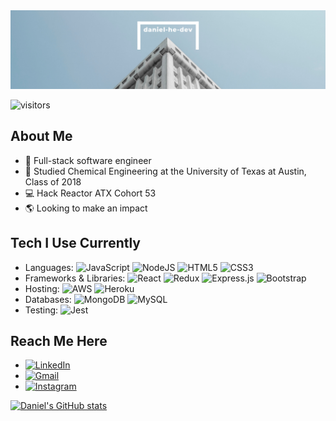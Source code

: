 <img src="https://raw.githubusercontent.com/daniel-he-dev/daniel-he-dev/main/github-header.png" alt="Hi there! I'm Daniel He" title="Hi there! I'm Daniel He"/>

![visitors](https://visitor-badge-reloaded.herokuapp.com/badge?page_id=daniel-he-dev.daniel-he-dev&color=00cf00)

## About Me
- :page_with_curl: Full-stack software engineer
- :ox: Studied Chemical Engineering at the University of Texas at Austin, Class of 2018
- :computer: Hack Reactor ATX Cohort 53
- :earth_americas: Looking to make an impact

## Tech I Use Currently
- Languages: <img alt="JavaScript" src="https://img.shields.io/badge/javascript%20-%23323330.svg?&style=for-the-badge&logo=javascript&logoColor=%23F7DF1E"/> <img alt="NodeJS" src="https://img.shields.io/badge/node.js%20-%2343853D.svg?&style=for-the-badge&logo=node.js&logoColor=white"/> <img alt="HTML5" src="https://img.shields.io/badge/html5%20-%23E34F26.svg?&style=for-the-badge&logo=html5&logoColor=white"/> <img alt="CSS3" src="https://img.shields.io/badge/css3%20-%231572B6.svg?&style=for-the-badge&logo=css3&logoColor=white"/>
- Frameworks & Libraries: <img alt="React" src="https://img.shields.io/badge/react%20-%2320232a.svg?&style=for-the-badge&logo=react&logoColor=%2361DAFB"/> <img alt="Redux" src="https://img.shields.io/badge/redux%20-%23593d88.svg?&style=for-the-badge&logo=redux&logoColor=white"/> <img alt="Express.js" src="https://img.shields.io/badge/express.js%20-%23404d59.svg?&style=for-the-badge"/> <img alt="Bootstrap" src="https://img.shields.io/badge/bootstrap%20-%23563D7C.svg?&style=for-the-badge&logo=bootstrap&logoColor=white"/>
- Hosting: <img alt="AWS" src="https://img.shields.io/badge/AWS%20-%23FF9900.svg?&style=for-the-badge&logo=amazon-aws&logoColor=white"/> <img alt="Heroku" src="https://img.shields.io/badge/heroku%20-%23430098.svg?&style=for-the-badge&logo=heroku&logoColor=white"/>
- Databases: <img alt="MongoDB" src ="https://img.shields.io/badge/MongoDB-%234ea94b.svg?&style=for-the-badge&logo=mongodb&logoColor=white"/> <img alt="MySQL" src="https://img.shields.io/badge/mysql-%2300f.svg?&style=for-the-badge&logo=mysql&logoColor=white"/>
- Testing: <img alt="Jest" src="https://img.shields.io/badge/-jest-%23C21325?&style=for-the-badge&logo=jest&logoColor=white"/>

## Reach Me Here
- [<img alt="LinkedIn" src="https://img.shields.io/badge/linkedin%20-%230077B5.svg?&style=for-the-badge&logo=linkedin&logoColor=white"/>](https://www.linkedin.com/in/danielhe96/)
- [<img alt="Gmail" src="https://img.shields.io/badge/Gmail-D14836?style=for-the-badge&logo=gmail&logoColor=white" />](mailto:danielhe.mlp@gmail.com)
- [<img alt="Instagram" src="https://img.shields.io/badge/<handle>%20-%23E4405F.svg?&style=for-the-badge&logo=Instagram&logoColor=white"/>](https://instagram.com/danielheisme)


[![Daniel's GitHub stats](https://github-readme-stats.vercel.app/api?username=daniel-he-dev&count_private=true&theme=prussian)](https://github.com/anuraghazra/github-readme-stats)
